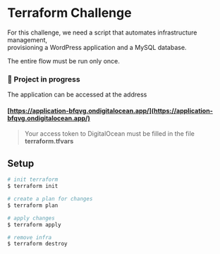 # Terraform Challenge

For this challenge, we need a script that automates infrastructure management,<br>
provisioning a WordPress application and a MySQL database.

The entire flow must be run only once.

### 🚧 Project in progress
The application can be accessed at the address
#### [https://application-bfqvg.ondigitalocean.app/](https://application-bfqvg.ondigitalocean.app/)

> Your access token to DigitalOcean must be filled in the file **terraform.tfvars**

## Setup

```bash
# init terraform
$ terraform init

# create a plan for changes
$ terraform plan

# apply changes
$ terraform apply

# remove infra
$ terraform destroy
```

